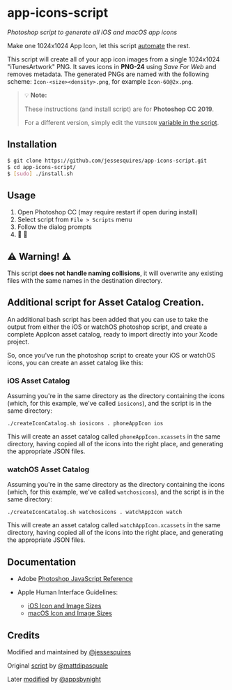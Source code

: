 # app-icons-script

*Photoshop script to generate all iOS and macOS app icons*

Make one 1024x1024 App Icon, let this script [automate](http://xkcd.com/1319/) the rest.

This script will create all of your app icon images from a single 1024x1024 "iTunesArtwork" PNG. It saves icons in **PNG-24** using *Save For Web* and removes metadata. The generated PNGs are named with the following scheme: `Icon-<size><density>.png`, for example `Icon-60@2x.png`.

> 💡 **Note:** 
>
> These instructions (and install script) are for **Photoshop CC 2019**. 
>
> For a different version, simply edit the `VERSION` [variable in the script](https://github.com/jessesquires/app-icons-script/blob/master/install.sh#L3).

## Installation

```bash
$ git clone https://github.com/jessesquires/app-icons-script.git
$ cd app-icons-script/
$ [sudo] ./install.sh
```

## Usage

1. Open Photoshop CC (may require restart if open during install)
2. Select script from `File > Scripts` menu
3. Follow the dialog prompts
4. :tada: :beer:

## :warning: Warning! :warning:

This script **does not handle naming collisions**, it will overwrite any existing files with the same names in the destination directory.

## Additional script for Asset Catalog Creation.

An additional bash script has been added that you can use to take the output from either the iOS or watchOS photoshop script, and create a complete AppIcon asset catalog, ready to import directly into your Xcode project.

So, once you've run the photoshop script to create your iOS or watchOS icons, you can create an asset catalog like this:

### iOS Asset Catalog

Assuming you're in the same directory as the directory containing the icons (which, for this example, we've called `iosicons`), and the script is in the same directory:

`./createIconCatalog.sh iosicons . phoneAppIcon ios`

This will create an asset catalog called `phoneAppIcon.xcassets` in the same directory, having copied all of the icons into the right place, and generating the appropriate JSON files.

### watchOS Asset Catalog

Assuming you're in the same directory as the directory containing the icons (which, for this example, we've called `watchosicons`), and the script is in the same directory:

`./createIconCatalog.sh watchosicons . watchAppIcon watch`

This will create an asset catalog called `watchAppIcon.xcassets` in the same directory, having copied all of the icons into the right place, and generating the appropriate JSON files.

## Documentation

* Adobe [Photoshop JavaScript Reference](http://www.adobe.com/devnet/photoshop/scripting.html)

* Apple Human Interface Guidelines: 
    * [iOS Icon and Image Sizes](https://developer.apple.com/design/human-interface-guidelines/ios/icons-and-images/app-icon/)
    * [macOS Icon and Image Sizes](https://developer.apple.com/design/human-interface-guidelines/macos/icons-and-images/app-icon/)

## Credits

Modified and maintained by [@jessesquires](https://github.com/jessesquires)

Original [script](https://gist.github.com/mattdipasquale/711203) by [@mattdipasquale](https://github.com/mattdipasquale)

Later [modified](https://gist.github.com/appsbynight/3681050) by [@appsbynight](https://github.com/appsbynight)
